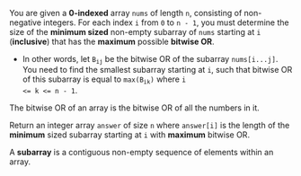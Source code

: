 You are given a **0-indexed** array `nums` of length `n`, consisting of non-negative integers. For each index `i` from `0` to `n - 1`, you must determine the size of the **minimum sized** non-empty subarray of `nums` starting at `i` (**inclusive**) that has the **maximum** possible **bitwise OR**.

- In other words, let <code>B<sub>ij</sub></code> be the bitwise OR of the subarray `nums[i...j]`. You need to find the smallest subarray starting at `i`, such that bitwise OR of this subarray is equal to <code>max(B<sub>ik</sub>)</code> where <code>i &lt;= k &lt;= n - 1</code>.

The bitwise OR of an array is the bitwise OR of all the numbers in it.

Return an integer array `answer` of size `n` where `answer[i]` is the length of the **minimum** sized subarray starting at `i` with **maximum** bitwise OR.

A **subarray** is a contiguous non-empty sequence of elements within an array.